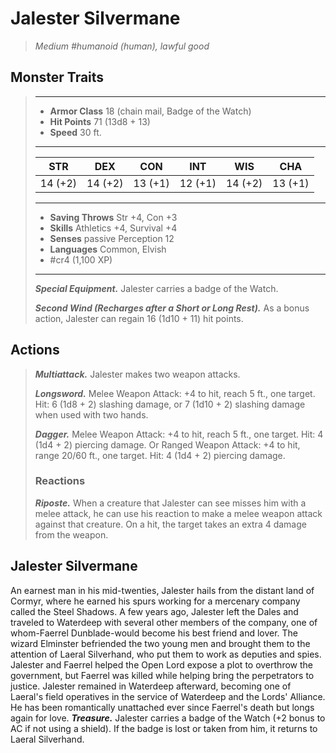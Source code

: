 # Jalester Silvermane
>*Medium #humanoid (human), lawful good*
## Monster Traits
>___
>- **Armor Class** 18 (chain mail, Badge of the Watch)
>- **Hit Points** 71 (13d8 + 13)
>- **Speed** 30 ft.
>___
>|STR|DEX|CON|INT|WIS|CHA|
>|:---:|:---:|:---:|:---:|:---:|:---:|
>|14 (+2)|14 (+2)|13 (+1)|12 (+1)|14 (+2)|13 (+1)|
>___
>- **Saving Throws** Str +4, Con +3
>- **Skills** Athletics +4, Survival +4
>- **Senses** passive Perception 12
>- **Languages** Common, Elvish
>- #cr4 (1,100 XP)
>___
>***Special Equipment.*** Jalester carries a badge of the Watch.  
>
>***Second Wind (Recharges after a Short or Long Rest).*** As a bonus action, Jalester can regain 16 (1d10 + 11) hit points.  
>
## Actions
>***Multiattack.*** Jalester makes two weapon attacks.  
>
>***Longsword.*** Melee Weapon Attack: +4 to hit, reach 5 ft., one target. Hit: 6 (1d8 + 2) slashing damage, or 7 (1d10 + 2) slashing damage when used with two hands.  
>
>***Dagger.*** Melee Weapon Attack: +4 to hit, reach 5 ft., one target. Hit: 4 (1d4 + 2) piercing damage. Or Ranged Weapon Attack: +4 to hit, range 20/60 ft., one target. Hit: 4 (1d4 + 2) piercing damage.  
>
>### Reactions
>***Riposte.*** When a creature that Jalester can see misses him with a melee attack, he can use his reaction to make a melee weapon attack against that creature. On a hit, the target takes an extra 4 damage from the weapon.
## Jalester Silvermane
An earnest man in his mid-twenties, Jalester hails from the distant land of Cormyr, where he earned his spurs working for a mercenary company called the Steel Shadows. A few years ago, Jalester left the Dales and traveled to Waterdeep with several other members of the company, one of whom-Faerrel Dunblade-would become his best friend and lover.
The wizard Elminster befriended the two young men and brought them to the attention of Laeral Silverhand, who put them to work as deputies and spies. Jalester and Faerrel helped the Open Lord expose a plot to overthrow the government, but Faerrel was killed while helping bring the perpetrators to justice. Jalester remained in Waterdeep afterward, becoming one of Laeral's field operatives in the service of Waterdeep and the Lords' Alliance. He has been romantically unattached ever since Faerrel's death but longs again for love.
***Treasure.*** Jalester carries a badge of the Watch (+2 bonus to AC if not using a shield). If the badge is lost or taken from him, it returns to Laeral Silverhand.